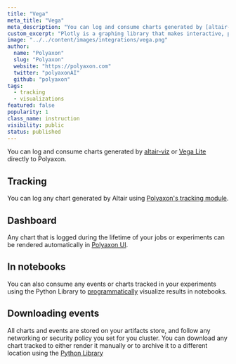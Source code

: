 ```yaml
---
title: "Vega"
meta_title: "Vega"
meta_description: "You can log and consume charts generated by [altair-viz](https://altair-viz.github.io/) or [Vega Lite](http://vega.github.io/vega-lite/) directly to Polyaxon."
custom_excerpt: "Plotly is a graphing library that makes interactive, publication-quality graphs. Examples of how to make line plots, scatter plots, area charts, bar charts, error bars, box plots, histograms, heatmaps, subplots, multiple-axes, polar charts, and bubble charts. "
image: "../../content/images/integrations/vega.png"
author:
  name: "Polyaxon"
  slug: "Polyaxon"
  website: "https://polyaxon.com"
  twitter: "polyaxonAI"
  github: "polyaxon"
tags: 
  - tracking
  - visualizations
featured: false
popularity: 1
class_name: instruction
visibility: public
status: published
---
```


You can log and consume charts generated by [altair-viz](https://altair-viz.github.io/) or [Vega Lite](http://vega.github.io/vega-lite/) directly to Polyaxon.

## Tracking

You can log any chart generated by Altair using [Polyaxon's tracking module](/docs/experimentation/tracking/module/#log_altair_chart).

## Dashboard

Any chart that is logged during the lifetime of your jobs or experiments can be rendered automatically in [Polyaxon UI](/docs/experimentation/visualizations/custom/#altair).

## In notebooks

You can also consume any events or charts tracked in your experiments using the Python Library to [programmatically](/docs/experimentation/visualizations/programmatic/#single-run) visualize results in notebooks.

## Downloading events

All charts and events are stored on your artifacts store, and follow any networking or security policy you set for you cluster. 
You can download any chart tracked to either render it manually or to archive it to a different location using the [Python Library](/docs/core/python-library/run-client/#get_events) 
